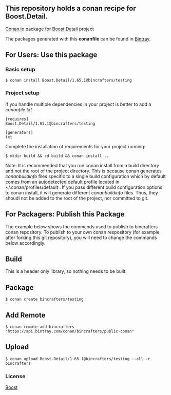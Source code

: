 ## This repository holds a conan recipe for Boost.Detail.

[Conan.io](https://conan.io) package for [Boost.Detail](https://github.com/Boostorg/Detail) project

The packages generated with this **conanfile** can be found in [Bintray](https://bintray.com/bincrafters/public-conan/Boost.Detail%3Abincrafters).

## For Users: Use this package

### Basic setup

    $ conan install Boost.Detail/1.65.1@bincrafters/testing

### Project setup

If you handle multiple dependencies in your project is better to add a *conanfile.txt*

    [requires]
    Boost.Detail/1.65.1@bincrafters/testing

    [generators]
    txt

Complete the installation of requirements for your project running:</small></span>

    $ mkdir build && cd build && conan install ..
	
Note: It is recommended that you run conan install from a build directory and not the root of the project directory.  This is because conan generates *conanbuildinfo* files specific to a single build configuration which by default comes from an autodetected default profile located in ~/.conan/profiles/default .  If you pass different build configuration options to conan install, it will generate different *conanbuildinfo* files.  Thus, they shoudl not be added to the root of the project, nor committed to git. 

## For Packagers: Publish this Package

The example below shows the commands used to publish to bincrafters conan repository. To publish to your own conan respository (for example, after forking this git repository), you will need to change the commands below accordingly. 

## Build  

This is a header only library, so nothing needs to be built.

## Package 

    $ conan create bincrafters/testing
	
## Add Remote

	$ conan remote add bincrafters "https://api.bintray.com/conan/bincrafters/public-conan"

## Upload

    $ conan upload Boost.Detail/1.65.1@bincrafters/testing --all -r bincrafters

### License
[Boost](LICENSE)
